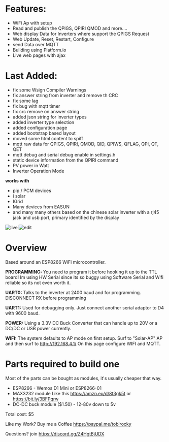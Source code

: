 # Features:
- WiFi Ap with setup
- Read and publish the QPIGS, QPIRI QMOD and more....
- Web display Data for Inverters where support the QPIGS Request
- Web Update, Reset, Restart, Configure
- send Data over MQTT
- Building using Platform.io
- Live web pages with ajax

# Last Added:
- fix some Wsign Compiler Warnings
- fix answer string from inverter and remove th CRC
- fix some lag
- fix bug with mqtt timer
- fix crc remove on answer string
- added json string for inverter types
- added inverter type selection
- added configuration page
- added bootstrap based layout
- moved some html content to spiff
- mqtt raw data for QPIGS, QPIRI, QMOD, QID, QPIWS, QFLAG, QPI, QT, QET
- mqtt debug and serial debug enable in settings.h
- static device information from the QPIRI command
- PV power in Watt
- Inverter Operation Mode

**works with**
- pip / PCM  devices
- i solar 
- IGrid
- Many devices from EASUN
- and many many others based on the chinese solar inverter with a rj45 jack and usb port, primary identified by the display





![live](https://user-images.githubusercontent.com/44615614/139434909-d735c268-9cd7-4382-b100-d9d965da1500.jpg)
![edit](https://user-images.githubusercontent.com/44615614/139434941-79c6c013-d745-4eb1-adcc-4e0fd89dd4c3.jpg)


# Overview
Based around an ESP8266 WiFi microcontroller.

**PROGRAMMING:** You need to program it before hooking it up to the TTL board! Im using HW Serial since its so buggy using Software Serial and Wifi reliable so its not even worth it.


**UART0:** Talks to the inverter at 2400 baud and for programming. DISCONNECT RX before programming

**UART1:** Used for debugging only. Just connect another serial adaptor to D4 with 9600 baud.


**POWER:** Using a 3.3V DC Buck Converter that can handle up to 20V or a DC/DC or USB power currently.

**WIFI:** The system defaults to AP mode on first setup. Surf to "Solar-AP" AP and then surf to http://192.168.4.1/ On this page configure WIFI and MQTT.


# Parts required to build one

Most of the parts can be bought as modules, it's usually cheaper that way.

- ESP8266 - Wemos D1 Mini or ESP8266-01
- MAX3232 module Like this https://amzn.eu/d/8t3gk5t or https://bit.ly/3BFPqrw
- DC-DC buck module ($1.50) - 12-80v down to 5v

Total cost: $5


Like my Work? Buy me a Coffee https://paypal.me/tobirocky


Questions? join https://discord.gg/Z4HgtBjUDX
